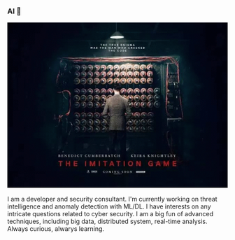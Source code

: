 ### AI 👋

![Inventor is always the hero](https://raw.githubusercontent.com/Wapiti08/Wapiti08/main/eed72b7345ada971d48db2eb2cb5c35b2836ffde.gif)

 I am a developer and security consultant. I'm currently working on threat intelligence and anomaly detection with ML/DL. I have interests on any intricate questions related to cyber security. I am a big fun of advanced techniques, including big data, distributed system, real-time analysis. Always curious, alwarys learning.

<!--
**Wapiti08/Wapiti08** is a ✨ _special_ ✨ repository because its `README.md` (this file) appears on your GitHub profile.

Here are some ideas to get you started:

- 🔭 I’m currently working on ...
- 🌱 I’m currently learning ...
- 👯 I’m looking to collaborate on ...
- 🤔 I’m looking for help with ...
- 💬 Ask me about ...
- 📫 How to reach me: ...
- 😄 Pronouns: ...
- ⚡ Fun fact: ...
-->
